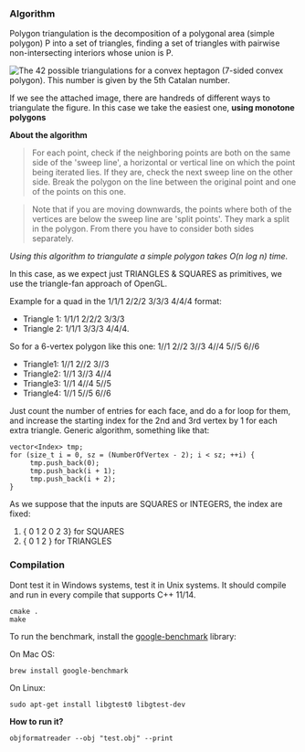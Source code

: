 ### Algorithm
Polygon triangulation is the decomposition of a polygonal area (simple polygon) P into a set of triangles, finding a set of triangles with pairwise non-intersecting interiors whose union is P.

![The 42 possible triangulations for a convex heptagon (7-sided convex polygon). This number is given by the 5th Catalan number.](https://upload.wikimedia.org/wikipedia/commons/thumb/c/c3/Polygon_Triangulations_%28heptagon%29.svg/561px-Polygon_Triangulations_%28heptagon%29.svg.png)

If we see the attached image, there are handreds of different ways to triangulate the figure.  In this case we take the easiest one, **using monotone polygons**

 **About the algorithm**
 > For each point, check if the neighboring points are both on the same side of the 'sweep line', a horizontal or vertical line on which the point being iterated lies. If they are, check the next  sweep line on the other side. Break the polygon on the line between the original point and one of the points on this one.

> Note that if you are moving downwards, the points where both of the vertices are below the sweep line are 'split points'. They mark a split in the polygon. From there you have to consider both sides separately.

*Using this algorithm to triangulate a simple polygon takes O(n log n) time.*

In this case, as we expect just TRIANGLES & SQUARES as primitives, we use the triangle-fan approach of OpenGL.

 Example for a quad in the 1/1/1 2/2/2 3/3/3 4/4/4 format:

 - Triangle 1: 1/1/1 2/2/2 3/3/3
 -  Triangle 2: 1/1/1 3/3/3 4/4/4.

So for a 6-vertex polygon like this one: 1//1 2//2 3//3 4//4 5//5 6//6

 - Triangle1: 1//1 2//2 3//3
 - Triangle2: 1//1 3//3 4//4
 - Triangle3: 1//1 4//4 5//5
 - Triangle4: 1//1 5//5 6//6

Just count the number of entries for each face, and do a for loop for them, and increase the starting index for the 2nd and 3rd vertex by 1 for each extra triangle.  Generic algorithm, something like that:

    vector<Index> tmp;
    for (size_t i = 0, sz = (NumberOfVertex - 2); i < sz; ++i) {
         tmp.push_back(0);
         tmp.push_back(i + 1);
         tmp.push_back(i + 2);
    }

As we suppose that the inputs are SQUARES or INTEGERS, the index are fixed: 

 1.  { 0 1 2 0 2 3} for SQUARES
 1.  { 0 1 2 } for TRIANGLES

### Compilation

Dont test it in Windows systems, test it in Unix systems. It should compile and run in every compile that supports C++ 11/14.

    cmake .
    make 

To run the benchmark, install the [google-benchmark](https://github.com/google/benchmark) library:

On Mac OS:

    brew install google-benchmark

On Linux:

    sudo apt-get install libgtest0 libgtest-dev

**How to run it?**

    objformatreader --obj "test.obj" --print

